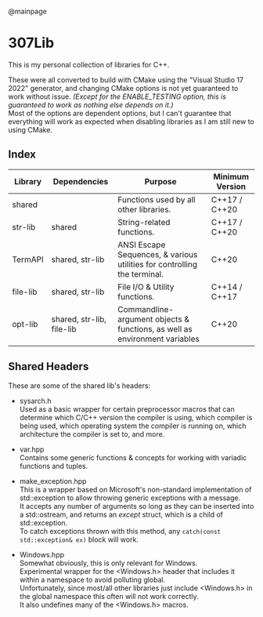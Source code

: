 @mainpage

# 307Lib
This is my personal collection of libraries for C++.  

These were all converted to build with CMake using the "Visual Studio 17 2022" generator, and changing CMake options is not yet guaranteed to work without issue. 
_(Except for the ENABLE_TESTING option, this is guaranteed to work as nothing else depends on it.)_  
Most of the options are dependent options, but I can't guarantee that everything will work as expected when disabling libraries as I am still new to using CMake.  

## Index
| Library | Dependencies              | Purpose                                                                    | Minimum Version |
| ------- | ------------------------- | -------------------------------------------------------------------------- | --------------- |
| shared  |                           | Functions used by all other libraries.                                     | C++17 / C++20   |
| str-lib | shared                    | String-related functions.                                                  | C++17 / C++20   |
| TermAPI | shared, str-lib           | ANSI Escape Sequences, & various utilities for controlling the terminal.   | C++20           |
| file-lib| shared, str-lib           | File I/O & Utility functions.                                              | C++14 / C++17   |
| opt-lib | shared, str-lib, file-lib | Commandline-argument objects & functions, as well as environment variables | C++20           |


## Shared Headers
These are some of the shared lib's headers:

- sysarch.h  
	Used as a basic wrapper for certain preprocessor macros that can determine which C/C++ version the compiler is using, which compiler is being used, which operating system the compiler is running on, which architecture the compiler is set to, and more.  

- var.hpp  
	Contains some generic functions & concepts for working with variadic functions and tuples.  
	
- make_exception.hpp  
	This is a wrapper based on Microsoft's non-standard implementation of std::exception to allow throwing generic exceptions with a message.  
	It accepts any number of arguments so long as they can be inserted into a std::ostream, and returns an _except_ struct, which is a child of std::exception.  
	To catch exceptions thrown with this method, any `catch(const std::exception& ex)` block will work.  

- Windows.hpp  
	Somewhat obviously, this is only relevant for Windows.  
	Experimental wrapper for the \<Windows.h\> header that includes it within a namespace to avoid polluting global.  
	Unfortunately, since most/all other libraries just include \<Windows.h\> in the global namespace this often will not work correctly.  
	It also undefines many of the \<Windows.h\> macros.
